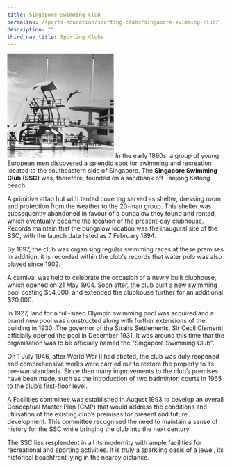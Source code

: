 ```yaml
---
title: Singapore Swimming Club
permalink: /sports-education/sporting-clubs/singapore-swimming-club/
description: ""
third_nav_title: Sporting Clubs
---
```

![Singapore Swimming Club](/images/Sport%20Education/Sporting%20Clubs/SingaporeSwimmingClub.jpeg)
In the early 1890s, a group of young European men discovered a splendid spot for swimming and recreation located to the southeastern side of Singapore. The **Singapore Swimming Club (SSC)** was, therefore, founded on a sandbank off Tanjong Katong beach. 

A primitive attap hut with tented covering served as shelter, dressing room and protection from the weather to the 20-man group. This shelter was subsequently abandoned in favour of a bungalow they found and rented, which eventually became the location of the present-day clubhouse. Records maintain that the bungalow location was the inaugural site of the SSC, with the launch date listed as 7 February 1894. 

By 1897, the club was organising regular swimming races at these premises. In addition, it is recorded within the club's records that water polo was also played since 1902.

A carnival was held to celebrate the occasion of a newly built clubhouse, which opened on 21 May 1904. Soon after, the club built a new swimming pool costing $54,000, and extended the clubhouse further for an additional $20,000. 

In 1927, land for a full-sized Olympic swimming pool was acquired and a brand new pool was constructed along with further extensions of the building in 1930. The governor of the Straits Settlements, Sir Cecil Clementi officially opened the pool in December 1931. It was around this time that the organisation was to be officially named the "Singapore Swimming Club". 

On 1 July 1946, after World War II had abated, the club was duly reopened and comprehensive works were carried out to restore the property to its pre-war standards. Since then many improvements to the club’s premises have been made, such as the introduction of two badminton courts in 1965 to the club’s first-floor level. 

A Facilities committee was established in August 1993 to develop an overall Conceptual Master Plan (CMP) that would address the conditions and utilisation of the existing club’s premises for present and future development. This committee recognised the need to maintain a sense of history for the SSC while bringing the club into the next century. 

The SSC lies resplendent in all its modernity with ample facilities for recreational and sporting activities. It is truly a sparkling oasis of a jewel, its historical beachfront lying in the nearby distance.